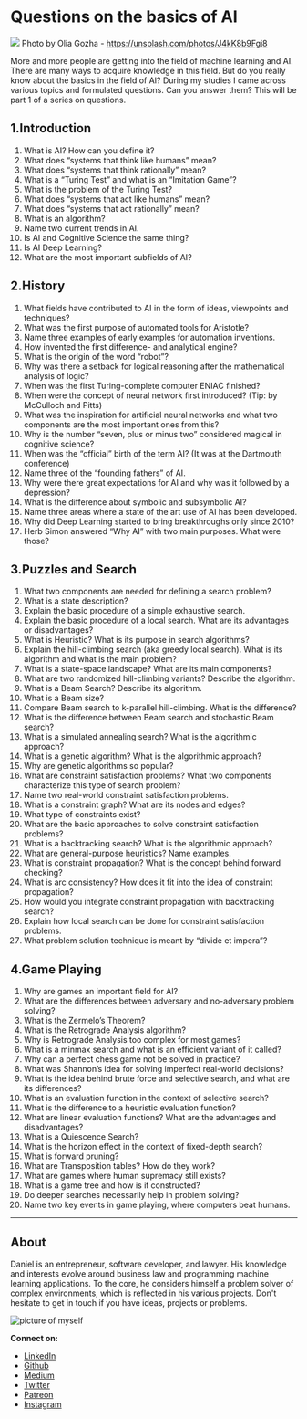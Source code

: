 # Questions on the basics of AI

[<img src="https://images.unsplash.com/photo-1527176930608-09cb256ab504?ixlib=rb-1.2.1&ixid=eyJhcHBfaWQiOjEyMDd9&auto=format&fit=crop&w=3306&q=80">](
https://unsplash.com/photos/J4kK8b9Fgj8)
Photo by Olia Gozha - https://unsplash.com/photos/J4kK8b9Fgj8

More and more people are getting into the field of machine learning and AI. There are many ways to acquire knowledge in this field. But do you really know about the basics in the field of AI?
During my studies I came across various topics and formulated questions. Can you answer them? This will be part 1 of a series on questions.


## 1.Introduction

1.	What is AI? How can you define it?
2.	What does “systems that think like humans” mean?
3.	What does “systems that think rationally” mean?
4.	What is a “Turing Test” and what is an “Imitation Game”?
5.	What is the problem of the Turing Test?
6.	What does “systems that act like humans” mean?
7.	What does “systems that act rationally” mean?
8.	What is an algorithm?
9.	Name two current trends in AI.
10.	Is AI and Cognitive Science the same thing?
11.	Is AI Deep Learning?
12.	What are the most important subfields of AI?

## 2.History

1.	What fields have contributed to AI in the form of ideas, viewpoints and techniques?
2.	What was the first purpose of automated tools for Aristotle?
3.	Name three examples of early examples for automation inventions.
4.	How invented the first difference- and analytical engine?
5.	What is the origin of the word “robot”?
6.	Why was there a setback for logical reasoning after the mathematical analysis of logic?
7.	When was the first Turing-complete computer ENIAC finished?
8.	When were the concept of neural network first introduced? (Tip: by McCulloch and Pitts)
9.	What was the inspiration for artificial neural networks and what two components are the most important ones from this?
10.	Why is the number “seven, plus or minus two” considered magical in cognitive science?
11.	When was the “official” birth of the term AI? (It was at the Dartmouth conference)
12.	Name three of the “founding fathers” of AI.
13.	Why were there great expectations for AI and why was it followed by a depression?
14.	What is the difference about symbolic and subsymbolic AI?
15.	Name three areas where a state of the art use of AI has been developed.
16.	Why did Deep Learning started to bring breakthroughs only since 2010?
17.	Herb Simon answered “Why AI” with two main purposes. What were those?

## 3.Puzzles and Search

1.	What two components are needed for defining a search problem?
2.	What is a state description?
3.	Explain the basic procedure of a simple exhaustive search.
4.	Explain the basic procedure of a local search. What are its advantages or disadvantages?
5.	What is Heuristic? What is its purpose in search algorithms?
6.	Explain the hill-climbing search (aka greedy local search). What is its algorithm and what is the main problem?
7.	What is a state-space landscape? What are its main components?
8.	What are two randomized hill-climbing variants? Describe the algorithm.
9.	What is a Beam Search? Describe its algorithm.
10.	What is a Beam size?
11.	Compare Beam search to k-parallel hill-climbing. What is the difference?
12.	What is the difference between Beam search and stochastic Beam search?
13.	What is a simulated annealing search? What is the algorithmic approach?
14.	What is a genetic algorithm? What is the algorithmic approach?
15.	Why are genetic algorithms so popular?
16.	What are constraint satisfaction problems? What two components characterize this type of search problem?
17.	Name two real-world constraint satisfaction problems.
18.	What is a constraint graph? What are its nodes and edges?
19.	What type of constraints exist?
20.	What are the basic approaches to solve constraint satisfaction problems?
21.	What is a backtracking search? What is the algorithmic approach?
22.	What are general-purpose heuristics? Name examples.
23.	What is constraint propagation? What is the concept behind forward checking?
24.	What is arc consistency? How does it fit into the idea of constraint propagation?
25.	How would you integrate constraint propagation with backtracking search?
26.	Explain how local search can be done for constraint satisfaction problems.
27.	What problem solution technique is meant by “divide et impera”?


## 4.Game Playing

1.	Why are games an important field for AI?
2.	What are the differences between adversary and no-adversary problem solving?
3.	What is the Zermelo’s Theorem?
4.	What is the Retrograde Analysis algorithm?
5.	Why is Retrograde Analysis too complex for most games?
6.	What is a minmax search and what is an efficient variant of it called?
7.	Why can a perfect chess game not be solved in practice?
8.	What was Shannon’s idea for solving imperfect real-world decisions?
9.	What is the idea behind brute force and selective search, and what are its differences?
10.	What is an evaluation function in the context of selective search?
11.	What is the difference to a heuristic evaluation function?
12.	What are linear evaluation functions? What are the advantages and disadvantages?
13.	What is a Quiescence Search?
14.	What is the horizon effect in the context of fixed-depth search?
15.	What is forward pruning?
16.	What are Transposition tables? How do they work?
17.	What are games where human supremacy still exists?
18.	What is a game tree and how is it constructed?
19.	Do deeper searches necessarily help in problem solving?
20.	Name two key events in game playing, where computers beat humans.


---

## About

Daniel is an entrepreneur, software developer, and lawyer.
His knowledge and interests evolve around business law and programming machine learning applications.
To the core, he considers himself a problem solver of complex environments, which is reflected in his various projects.
Don't hesitate to get in touch if you have ideas, projects or problems.

![picture of myself](https://avatars2.githubusercontent.com/u/22077628?s=460&v=4)

**Connect on:**
- [LinkedIn](https://www.linkedin.com/in/createdd)
- [Github](https://github.com/Createdd)
- [Medium](https://medium.com/@createdd)
- [Twitter](https://twitter.com/_createdd)
- [Patreon](https://www.patreon.com/createdd)
- [Instagram](https://www.instagram.com/create.dd/)


<!-- Written by Daniel Deutsch -->